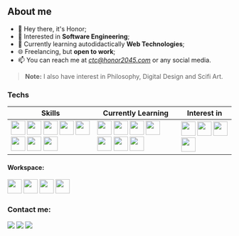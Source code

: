 ## About me

- 👋 Hey there, it's Honor;
- 👀 Interested in **Software Engineering**;
- 🌱 Currently learning autodidactically **Web Technologies**;
- 🌐 Freelancing, but **open to work**;
- 📫 You can reach me at *ctc@honor2045.com* or any social media.

> **Note:** I also have interest in Philosophy, Digital Design and Scifi Art.

### Techs

| Skills | Currently Learning | Interest in
| - | - | -
| <img src="https://cdn.jsdelivr.net/gh/devicons/devicon/icons/html5/html5-original.svg" width="32" height="32"/> <img src="https://cdn.jsdelivr.net/gh/devicons/devicon/icons/css3/css3-original.svg" width="32" height="32"/> <img src="https://cdn.jsdelivr.net/gh/devicons/devicon/icons/stylus/stylus-original.svg" width="32" height="32"/> <img src="https://cdn.jsdelivr.net/gh/devicons/devicon/icons/less/less-plain-wordmark.svg" width="32" height="32"/> <img src="https://cdn.jsdelivr.net/gh/devicons/devicon/icons/sass/sass-original.svg" width="32" height="32"/> <img src="https://cdn.jsdelivr.net/gh/devicons/devicon/icons/javascript/javascript-original.svg" width="32" height="32"/> <img src="https://cdn.jsdelivr.net/gh/devicons/devicon/icons/java/java-original.svg" width="32" height="32"/> <img src="https://cdn.jsdelivr.net/gh/devicons/devicon/icons/gradle/gradle-plain.svg" width="32" height="32"/>  | <img src="https://cdn.jsdelivr.net/gh/devicons/devicon/icons/git/git-original.svg" width="32" height="32"/> <img src="https://cdn.jsdelivr.net/gh/devicons/devicon/icons/vuejs/vuejs-original.svg" width="32" height="32"/> <img src="https://cdn.jsdelivr.net/gh/devicons/devicon/icons/typescript/typescript-original.svg" width="32" height="32"/> <img src="https://cdn.jsdelivr.net/gh/devicons/devicon/icons/express/express-original.svg" width="32" height="32"/> <img src="https://cdn.jsdelivr.net/gh/devicons/devicon/icons/npm/npm-original-wordmark.svg" width="32" height="32"/>  <img src="https://cdn.jsdelivr.net/gh/devicons/devicon/icons/nodejs/nodejs-original.svg" width="32" height="32"/> <img src="https://cdn.jsdelivr.net/gh/devicons/devicon/icons/mysql/mysql-original.svg" width="32" height="32"/> | <img src="https://cdn.jsdelivr.net/gh/devicons/devicon/icons/bootstrap/bootstrap-original.svg" width="32" height="32" /> <img src="https://cdn.jsdelivr.net/gh/devicons/devicon/icons/tailwindcss/tailwindcss-plain.svg" width="32" height="32" /> <img src="https://cdn.jsdelivr.net/gh/devicons/devicon/icons/react/react-original.svg" width="32" height="32"/> <img src="https://cdn.jsdelivr.net/gh/devicons/devicon/icons/spring/spring-original.svg" width="32" height="32"/>

#### Workspace:

<img src="https://cdn.jsdelivr.net/gh/devicons/devicon/icons/vscode/vscode-original.svg" width="32" height="32"/> <img src="https://cdn.jsdelivr.net/gh/devicons/devicon/icons/chrome/chrome-plain.svg" width="32" height="32"/> <img src="https://cdn.jsdelivr.net/gh/devicons/devicon/icons/ubuntu/ubuntu-plain.svg" width="32" height="32"/> <img src="https://cdn.jsdelivr.net/gh/devicons/devicon/icons/android/android-plain.svg" width="32" height="32"/>

### Contact me:

<div>
  <a href="https://www.twitter.com/honor2045" target="_blank"><img src="https://img.shields.io/badge/Twitter-222222?style=for-the-badge&logo=twitch&logoColor=white" target="_blank"></a>
  <a href="https://instagram.com/honor2045" target="_blank"><img src="https://img.shields.io/badge/-Instagram-%23222222?style=for-the-badge&logo=instagram&logoColor=white" target="_blank"></a>
  <a href = "mailto:contact@honor2045.com"><img src="https://img.shields.io/badge/Gmail-222222?style=for-the-badge&logo=gmail&logoColor=white" target="_blank"></a>
</div>
